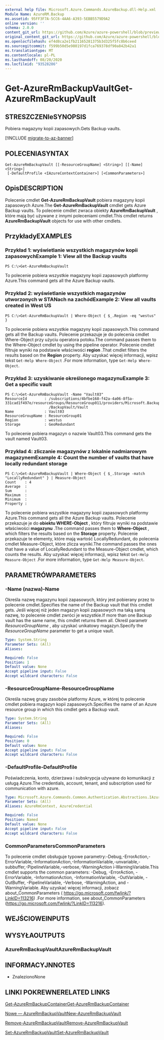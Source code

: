 ```yaml
---
external help file: Microsoft.Azure.Commands.AzureBackup.dll-Help.xml
Module Name: AzureRM.Backup
ms.assetid: 95FF3F7A-5CC6-4AA6-A393-5EBB5579D9A2
online version: ''
schema: 2.0.0
content_git_url: https://github.com/Azure/azure-powershell/blob/preview/src/ResourceManager/AzureBackup/Commands.AzureBackup/help/Get-AzureRmBackupVault.md
original_content_git_url: https://github.com/Azure/azure-powershell/blob/preview/src/ResourceManager/AzureBackup/Commands.AzureBackup/help/Get-AzureRmBackupVault.md
ms.openlocfilehash: ef4d8ca2e1fb21165281375b3d325f5fc8b6ceed
ms.sourcegitcommit: f599b50d5e980197d1fca769378df90a842b42a1
ms.translationtype: MT
ms.contentlocale: pl-PL
ms.lasthandoff: 08/20/2020
ms.locfileid: "93528286"
---
```

# <span data-ttu-id="5c657-101">Get-AzureRmBackupVault</span><span class="sxs-lookup"><span data-stu-id="5c657-101">Get-AzureRmBackupVault</span></span>

## <span data-ttu-id="5c657-102">STRESZCZENIe</span><span class="sxs-lookup"><span data-stu-id="5c657-102">SYNOPSIS</span></span>
<span data-ttu-id="5c657-103">Pobiera magazyny kopii zapasowych.</span><span class="sxs-lookup"><span data-stu-id="5c657-103">Gets Backup vaults.</span></span>

[!INCLUDE [migrate-to-az-banner](../../includes/migrate-to-az-banner.md)]

## <span data-ttu-id="5c657-104">POLECENIA</span><span class="sxs-lookup"><span data-stu-id="5c657-104">SYNTAX</span></span>

```
Get-AzureRmBackupVault [[-ResourceGroupName] <String>] [[-Name] <String>]
 [-DefaultProfile <IAzureContextContainer>] [<CommonParameters>]
```

## <span data-ttu-id="5c657-105">Opis</span><span class="sxs-lookup"><span data-stu-id="5c657-105">DESCRIPTION</span></span>
<span data-ttu-id="5c657-106">Polecenie cmdlet **Get-AzureRmBackupVault** pobiera magazyny kopii zapasowych Azure.</span><span class="sxs-lookup"><span data-stu-id="5c657-106">The **Get-AzureRmBackupVault** cmdlet gets Azure Backup vaults.</span></span>
<span data-ttu-id="5c657-107">To polecenie cmdlet zwraca obiekty **AzureRmBackupVault** , które mają być używane z innymi poleceniami cmdlet.</span><span class="sxs-lookup"><span data-stu-id="5c657-107">This cmdlet returns **AzureRmBackupVault** objects for use with other cmdlets.</span></span>

## <span data-ttu-id="5c657-108">Przykłady</span><span class="sxs-lookup"><span data-stu-id="5c657-108">EXAMPLES</span></span>

### <span data-ttu-id="5c657-109">Przykład 1: wyświetlanie wszystkich magazynów kopii zapasowych</span><span class="sxs-lookup"><span data-stu-id="5c657-109">Example 1: View all the Backup vaults</span></span>
```
PS C:\>Get-AzureRmBackupVault
```

<span data-ttu-id="5c657-110">To polecenie pobiera wszystkie magazyny kopii zapasowych platformy Azure.</span><span class="sxs-lookup"><span data-stu-id="5c657-110">This command gets all the Azure Backup vaults.</span></span>

### <span data-ttu-id="5c657-111">Przykład 2: wyświetlanie wszystkich magazynów utworzonych w STANach na zachód</span><span class="sxs-lookup"><span data-stu-id="5c657-111">Example 2: View all vaults created in West US</span></span>
```
PS C:\>Get-AzureRmBackupVault | Where-Object { $_.Region -eq "westus" }
```

<span data-ttu-id="5c657-112">To polecenie pobiera wszystkie magazyny kopii zapasowych.</span><span class="sxs-lookup"><span data-stu-id="5c657-112">This command gets all the Backup vaults.</span></span>
<span data-ttu-id="5c657-113">Polecenie przekazuje je do polecenia cmdlet Where-Object przy użyciu operatora potoku.</span><span class="sxs-lookup"><span data-stu-id="5c657-113">The command passes them to the Where-Object cmdlet by using the pipeline operator.</span></span>
<span data-ttu-id="5c657-114">Polecenie cmdlet filtruje wyniki na podstawie właściwości **region** .</span><span class="sxs-lookup"><span data-stu-id="5c657-114">That cmdlet filters the results based on the **Region** property.</span></span>
<span data-ttu-id="5c657-115">Aby uzyskać więcej informacji, wpisz tekst `Get-Help Where-Object` .</span><span class="sxs-lookup"><span data-stu-id="5c657-115">For more information, type `Get-Help Where-Object`.</span></span>

### <span data-ttu-id="5c657-116">Przykład 3: uzyskiwanie określonego magazynu</span><span class="sxs-lookup"><span data-stu-id="5c657-116">Example 3: Get a specific vault</span></span>
```
PS C:\>Get-AzureRmBackupVault -Name "Vault03"
ResourceId        : /subscriptions/4bfbe168-f42a-4a06-8f5a-331cad1f497e/resourceGroups/ResourceGroup011/providers/Microsoft.Backup
                    /BackupVault/Vault
Name              : Vault03
ResourceGroupName : ResourceGroup01
Region            : westus
Storage           : GeoRedundant
```

<span data-ttu-id="5c657-117">To polecenie pobiera magazyn o nazwie Vault03.</span><span class="sxs-lookup"><span data-stu-id="5c657-117">This command gets the vault named Vault03.</span></span>

### <span data-ttu-id="5c657-118">Przykład 4: zliczanie magazynów z lokalnie nadmiarowym magazynem</span><span class="sxs-lookup"><span data-stu-id="5c657-118">Example 4: Count the number of vaults that have locally redundant storage</span></span>
```
PS C:\>Get-AzureRmBackupVault | Where-Object { $_.Storage -match "LocallyRedundant" } | Measure-Object
Count    : 4
Average  : 
Sum      : 
Maximum  : 
Minimum  : 
Property :
```

<span data-ttu-id="5c657-119">To polecenie pobiera wszystkie magazyny kopii zapasowych platformy Azure.</span><span class="sxs-lookup"><span data-stu-id="5c657-119">This command gets all the Azure Backup vaults.</span></span>
<span data-ttu-id="5c657-120">Polecenie przekazuje je do **obiektu WHERE-Object** , który filtruje wyniki na podstawie właściwości **magazynu** .</span><span class="sxs-lookup"><span data-stu-id="5c657-120">The command passes them to **Where-Object** , which filters the results based on the **Storage** property.</span></span>
<span data-ttu-id="5c657-121">Polecenie przekazuje te elementy, które mają wartość LocallyRedundant, do polecenia cmdlet Measure-Object, które zlicza wyniki.</span><span class="sxs-lookup"><span data-stu-id="5c657-121">The command passes the ones that have a value of LocallyRedundant to the Measure-Object cmdlet, which counts the results.</span></span>
<span data-ttu-id="5c657-122">Aby uzyskać więcej informacji, wpisz tekst `Get-Help Measure-Object` .</span><span class="sxs-lookup"><span data-stu-id="5c657-122">For more information, type `Get-Help Measure-Object`.</span></span>

## <span data-ttu-id="5c657-123">PARAMETRÓW</span><span class="sxs-lookup"><span data-stu-id="5c657-123">PARAMETERS</span></span>

### <span data-ttu-id="5c657-124">-Name (nazwa)</span><span class="sxs-lookup"><span data-stu-id="5c657-124">-Name</span></span>
<span data-ttu-id="5c657-125">Określa nazwę magazynu kopii zapasowych, który jest pobierany przez to polecenie cmdlet.</span><span class="sxs-lookup"><span data-stu-id="5c657-125">Specifies the name of the Backup vault that this cmdlet gets.</span></span>
<span data-ttu-id="5c657-126">Jeśli więcej niż jeden magazyn kopii zapasowych ma taką samą nazwę, to polecenie cmdlet zwróci je wszystkie.</span><span class="sxs-lookup"><span data-stu-id="5c657-126">If more than one Backup vault has the same name, this cmdlet returns them all.</span></span>
<span data-ttu-id="5c657-127">Określ parametr *ResourceGroupName* , aby uzyskać unikatowy magazyn.</span><span class="sxs-lookup"><span data-stu-id="5c657-127">Specify the *ResourceGroupName* parameter to get a unique vault.</span></span>

```yaml
Type: System.String
Parameter Sets: (All)
Aliases: 

Required: False
Position: 1
Default value: None
Accept pipeline input: False
Accept wildcard characters: False
```

### <span data-ttu-id="5c657-128">-ResourceGroupName</span><span class="sxs-lookup"><span data-stu-id="5c657-128">-ResourceGroupName</span></span>
<span data-ttu-id="5c657-129">Określa nazwę grupy zasobów platformy Azure, w której to polecenie cmdlet pobiera magazyn kopii zapasowych.</span><span class="sxs-lookup"><span data-stu-id="5c657-129">Specifies the name of an Azure resource group in which this cmdlet gets a Backup vault.</span></span>

```yaml
Type: System.String
Parameter Sets: (All)
Aliases: 

Required: False
Position: 0
Default value: None
Accept pipeline input: False
Accept wildcard characters: False
```

### <span data-ttu-id="5c657-130">-DefaultProfile</span><span class="sxs-lookup"><span data-stu-id="5c657-130">-DefaultProfile</span></span>
<span data-ttu-id="5c657-131">Poświadczenia, konto, dzierżawa i subskrypcja używane do komunikacji z usługą Azure.</span><span class="sxs-lookup"><span data-stu-id="5c657-131">The credentials, account, tenant, and subscription used for communication with azure.</span></span>

```yaml
Type: Microsoft.Azure.Commands.Common.Authentication.Abstractions.IAzureContextContainer
Parameter Sets: (All)
Aliases: AzureRmContext, AzureCredential

Required: False
Position: Named
Default value: None
Accept pipeline input: False
Accept wildcard characters: False
```

### <span data-ttu-id="5c657-132">CommonParameters</span><span class="sxs-lookup"><span data-stu-id="5c657-132">CommonParameters</span></span>
<span data-ttu-id="5c657-133">To polecenie cmdlet obsługuje typowe parametry:-Debug,-ErrorAction,-ErrorVariable,-InformationAction,-InformationVariable,-unvariable,-subbuffer,-PipelineVariable,-verbose,-WarningAction i-WarningVariable.</span><span class="sxs-lookup"><span data-stu-id="5c657-133">This cmdlet supports the common parameters: -Debug, -ErrorAction, -ErrorVariable, -InformationAction, -InformationVariable, -OutVariable, -OutBuffer, -PipelineVariable, -Verbose, -WarningAction, and -WarningVariable.</span></span> <span data-ttu-id="5c657-134">Aby uzyskać więcej informacji, zobacz about_CommonParameters ( https://go.microsoft.com/fwlink/?LinkID=113216) .</span><span class="sxs-lookup"><span data-stu-id="5c657-134">For more information, see about_CommonParameters (https://go.microsoft.com/fwlink/?LinkID=113216).</span></span>

## <span data-ttu-id="5c657-135">WEJŚCIOWE</span><span class="sxs-lookup"><span data-stu-id="5c657-135">INPUTS</span></span>

## <span data-ttu-id="5c657-136">WYSYŁA</span><span class="sxs-lookup"><span data-stu-id="5c657-136">OUTPUTS</span></span>

### <span data-ttu-id="5c657-137">AzureRmBackupVault</span><span class="sxs-lookup"><span data-stu-id="5c657-137">AzureRmBackupVault</span></span>

## <span data-ttu-id="5c657-138">INFORMACYJN</span><span class="sxs-lookup"><span data-stu-id="5c657-138">NOTES</span></span>
* <span data-ttu-id="5c657-139">Znaleziono</span><span class="sxs-lookup"><span data-stu-id="5c657-139">None</span></span>

## <span data-ttu-id="5c657-140">LINKI POKREWNE</span><span class="sxs-lookup"><span data-stu-id="5c657-140">RELATED LINKS</span></span>

[<span data-ttu-id="5c657-141">Get-AzureRmBackupContainer</span><span class="sxs-lookup"><span data-stu-id="5c657-141">Get-AzureRmBackupContainer</span></span>](./Get-AzureRmBackupContainer.md)

[<span data-ttu-id="5c657-142">Nowe — AzureRmBackupVault</span><span class="sxs-lookup"><span data-stu-id="5c657-142">New-AzureRmBackupVault</span></span>](./New-AzureRmBackupVault.md)

[<span data-ttu-id="5c657-143">Remove-AzureRmBackupVault</span><span class="sxs-lookup"><span data-stu-id="5c657-143">Remove-AzureRmBackupVault</span></span>](./Remove-AzureRmBackupVault.md)

[<span data-ttu-id="5c657-144">Set-AzureRmBackupVault</span><span class="sxs-lookup"><span data-stu-id="5c657-144">Set-AzureRmBackupVault</span></span>](./Set-AzureRmBackupVault.md)



